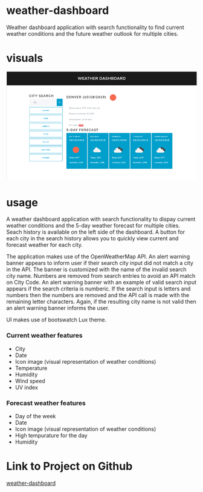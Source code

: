 # weather-dashboard

Weather dashboard application with search functionality to find current weather conditions and the future weather outlook for multiple cities.

# visuals

![day-planner](img/image.png)

# usage

A weather dashboard application with search functionality to dispay current weather conditions and the 5-day weather forecast for multiple cities. Seach history is available on the left side of the dashboard. A button for each city in the search history allows you to quickly view current and forecast weather for each city.

The application makes use of the OpenWeatherMap API. An alert warning banner appears to inform user if their search city input did not match a city in the API. The banner is customized with the name of the invalid search city name. Numbers are removed from search entries to avoid an API match on City Code. An alert warning banner with an example of valid search input appears if the search criteria is numberic. If the search input is letters and numbers then the numbers are removed and the API call is made with the remaining letter characters. Again, if the resulting city name is not valid then an alert warning banner informs the user.

UI makes use of bootswatch Lux theme.

### Current weather features

- City
- Date
- Icon image (visual representation of weather conditions)
- Temperature
- Humidity
- Wind speed
- UV index

### Forecast weather features

- Day of the week
- Date
- Icon image (visual representation of weather conditions)
- High tempurature for the day
- Humidity

# Link to Project on Github

[weather-dashboard](https://eric-gustafson1.github.io/day-planner/)
